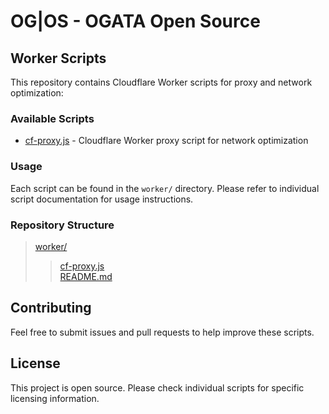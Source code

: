 # OG|OS - OGATA Open Source

## Worker Scripts

This repository contains Cloudflare Worker scripts for proxy and network optimization:

### Available Scripts

- [cf-proxy.js](cf-proxy.js) - Cloudflare Worker proxy script for network optimization

### Usage

Each script can be found in the `worker/` directory. Please refer to individual script documentation for usage instructions.

### Repository Structure

> [worker/](.)<br>
>  > [cf-proxy.js](cf-proxy.js)<br>
>  > [README.md](README.md)<br> 

## Contributing

Feel free to submit issues and pull requests to help improve these scripts.

## License

This project is open source. Please check individual scripts for specific licensing information.
